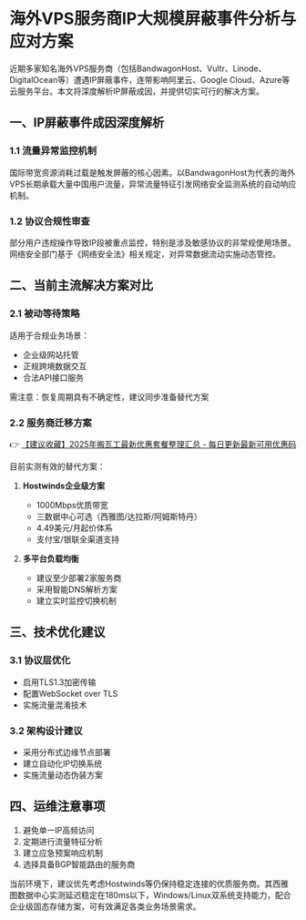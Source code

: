 # 海外VPS服务商IP大规模屏蔽事件分析与应对方案

近期多家知名海外VPS服务商（包括BandwagonHost、Vultr、Linode、DigitalOcean等）遭遇IP屏蔽事件，连带影响阿里云、Google Cloud、Azure等云服务平台。本文将深度解析IP屏蔽成因，并提供切实可行的解决方案。

## 一、IP屏蔽事件成因深度解析

### 1.1 流量异常监控机制
国际带宽资源消耗过载是触发屏蔽的核心因素。以BandwagonHost为代表的海外VPS长期承载大量中国用户流量，异常流量特征引发网络安全监测系统的自动响应机制。

### 1.2 协议合规性审查
部分用户违规操作导致IP段被重点监控，特别是涉及敏感协议的非常规使用场景。网络安全部门基于《网络安全法》相关规定，对异常数据流动实施动态管控。

## 二、当前主流解决方案对比

### 2.1 被动等待策略
适用于合规业务场景：
- 企业级网站托管
- 正规跨境数据交互
- 合法API接口服务

需注意：恢复周期具有不确定性，建议同步准备替代方案

### 2.2 服务商迁移方案
👉 [【建议收藏】2025年搬瓦工最新优惠套餐整理汇总 - 每日更新最新可用优惠码](https://bit.ly/banwagon)

目前实测有效的替代方案：
1. **Hostwinds企业级方案**
   - 1000Mbps优质带宽
   - 三数据中心可选（西雅图/达拉斯/阿姆斯特丹）
   - 4.49美元/月起价体系
   - 支付宝/银联全渠道支持

2. **多平台负载均衡**
   - 建议至少部署2家服务商
   - 采用智能DNS解析方案
   - 建立实时监控切换机制

## 三、技术优化建议

### 3.1 协议层优化
- 启用TLS1.3加密传输
- 配置WebSocket over TLS
- 实施流量混淆技术

### 3.2 架构设计建议
- 采用分布式边缘节点部署
- 建立自动化IP切换系统
- 实施流量动态伪装方案

## 四、运维注意事项

1. 避免单一IP高频访问
2. 定期进行流量特征分析
3. 建立应急预案响应机制
4. 选择具备BGP智能路由的服务商

当前环境下，建议优先考虑Hostwinds等仍保持稳定连接的优质服务商。其西雅图数据中心实测延迟稳定在180ms以下，Windows/Linux双系统支持能力，配合企业级固态存储方案，可有效满足各类业务场景需求。
